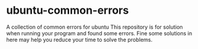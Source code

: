 # ubuntu-common-errors
A collection of common errors for ubuntu
This repository is for solution when running your program and found some errors. Fine some solutions in here may help you reduce your time to solve the problems.
